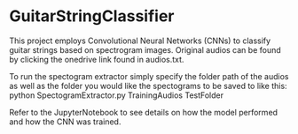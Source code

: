 # GuitarStringClassifier
This project employs Convolutional Neural Networks (CNNs) to classify guitar strings based on spectrogram images. Original audios can be found by clicking the onedrive link found in audios.txt.

To run the spectogram extractor simply specify the folder path of the audios as well as the folder you would like the spectograms to be saved to like this: 
 python SpectogramExtractor.py TrainingAudios TestFolder

Refer to the JupyterNotebook to see details on how the model performed and how the CNN was trained.
